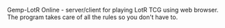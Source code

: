 Gemp-LotR Online - server/client for playing LotR TCG using web browser. The program takes care of all the rules so you don't have to.